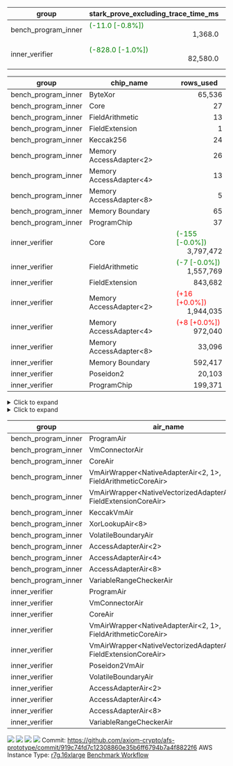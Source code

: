 | group | stark_prove_excluding_trace_time_ms | total_cells | total_cells_used | total_proof_time_ms | trace_gen_time_ms | verify_program_compile_ms |
| --- | --- | --- | --- | --- | --- | --- |
| bench_program_inner | <span style="color: green">(-11.0 [-0.8%])</span> <div style='text-align: right'>1,368.0</div>  | <div style='text-align: right'>1,916,220</div>  | <div style='text-align: right'>146,113</div>  | <span style="color: green">(-11.0 [-0.8%])</span> <div style='text-align: right'>1,390.0</div>  | <div style='text-align: right'>22.0</div>  |  |
| inner_verifier | <span style="color: green">(-828.0 [-1.0%])</span> <div style='text-align: right'>82,580.0</div>  | <div style='text-align: right'>690,356,248</div>  | <span style="color: green">(-9,230 [-0.0%])</span> <div style='text-align: right'>362,571,184</div>  | <span style="color: green">(-999.0 [-1.0%])</span> <div style='text-align: right'>96,984.0</div>  | <span style="color: green">(-171.0 [-1.2%])</span> <div style='text-align: right'>14,404.0</div>  | <span style="color: green">(-41.0 [-0.1%])</span> <div style='text-align: right'>45,732.0</div>  |

| group | chip_name | rows_used |
| --- | --- | --- |
| bench_program_inner | ByteXor | <div style='text-align: right'>65,536</div>  |
| bench_program_inner | Core | <div style='text-align: right'>27</div>  |
| bench_program_inner | FieldArithmetic | <div style='text-align: right'>13</div>  |
| bench_program_inner | FieldExtension | <div style='text-align: right'>1</div>  |
| bench_program_inner | Keccak256 | <div style='text-align: right'>24</div>  |
| bench_program_inner | Memory AccessAdapter<2> | <div style='text-align: right'>26</div>  |
| bench_program_inner | Memory AccessAdapter<4> | <div style='text-align: right'>13</div>  |
| bench_program_inner | Memory AccessAdapter<8> | <div style='text-align: right'>5</div>  |
| bench_program_inner | Memory Boundary | <div style='text-align: right'>65</div>  |
| bench_program_inner | ProgramChip | <div style='text-align: right'>37</div>  |
| inner_verifier | Core | <span style="color: green">(-155 [-0.0%])</span> <div style='text-align: right'>3,797,472</div>  |
| inner_verifier | FieldArithmetic | <span style="color: green">(-7 [-0.0%])</span> <div style='text-align: right'>1,557,769</div>  |
| inner_verifier | FieldExtension | <div style='text-align: right'>843,682</div>  |
| inner_verifier | Memory AccessAdapter<2> | <span style="color: red">(+16 [+0.0%])</span> <div style='text-align: right'>1,944,035</div>  |
| inner_verifier | Memory AccessAdapter<4> | <span style="color: red">(+8 [+0.0%])</span> <div style='text-align: right'>972,040</div>  |
| inner_verifier | Memory AccessAdapter<8> | <div style='text-align: right'>33,096</div>  |
| inner_verifier | Memory Boundary | <div style='text-align: right'>592,417</div>  |
| inner_verifier | Poseidon2 | <div style='text-align: right'>20,103</div>  |
| inner_verifier | ProgramChip | <div style='text-align: right'>199,371</div>  |

<details>
<summary>Click to expand</summary>

| group | dsl_ir | opcode | frequency |
| --- | --- | --- | --- |
| bench_program_inner |  | JAL | <div style='text-align: right'>1</div>  |
| bench_program_inner |  | STOREW | <div style='text-align: right'>2</div>  |
| bench_program_inner | AddE | FE4ADD | <div style='text-align: right'>1</div>  |
| bench_program_inner | AddF | ADD | <div style='text-align: right'>1</div>  |
| bench_program_inner | AddVI | ADD | <div style='text-align: right'>6</div>  |
| bench_program_inner | Alloc | ADD | <div style='text-align: right'>2</div>  |
| bench_program_inner | Alloc | LOADW | <div style='text-align: right'>2</div>  |
| bench_program_inner | Alloc | MUL | <div style='text-align: right'>2</div>  |
| bench_program_inner | For | ADD | <div style='text-align: right'>2</div>  |
| bench_program_inner | For | BNE | <div style='text-align: right'>3</div>  |
| bench_program_inner | For | JAL | <div style='text-align: right'>1</div>  |
| bench_program_inner | For | STOREW | <div style='text-align: right'>1</div>  |
| bench_program_inner | IfEqI | BNE | <div style='text-align: right'>2</div>  |
| bench_program_inner | ImmE | STOREW | <div style='text-align: right'>8</div>  |
| bench_program_inner | ImmF | STOREW | <div style='text-align: right'>2</div>  |
| bench_program_inner | ImmV | STOREW | <div style='text-align: right'>3</div>  |
| bench_program_inner | Keccak256 | KECCAK256 | <div style='text-align: right'>1</div>  |
| bench_program_inner | StoreV | STOREW2 | <div style='text-align: right'>2</div>  |
| inner_verifier |  | JAL | <div style='text-align: right'>1</div>  |
| inner_verifier |  | STOREW | <div style='text-align: right'>2</div>  |
| inner_verifier | AddE | FE4ADD | <div style='text-align: right'>223,919</div>  |
| inner_verifier | AddEFFI | LOADW | <div style='text-align: right'>128</div>  |
| inner_verifier | AddEFFI | STOREW | <div style='text-align: right'>384</div>  |
| inner_verifier | AddEFI | ADD | <div style='text-align: right'>188</div>  |
| inner_verifier | AddEI | ADD | <div style='text-align: right'>66,940</div>  |
| inner_verifier | AddFI | ADD | <span style="color: green">(-7 [-0.1%])</span> <div style='text-align: right'>12,425</div>  |
| inner_verifier | AddV | ADD | <div style='text-align: right'>6,049</div>  |
| inner_verifier | AddVI | ADD | <div style='text-align: right'>271,881</div>  |
| inner_verifier | Alloc | ADD | <div style='text-align: right'>23,942</div>  |
| inner_verifier | Alloc | LOADW | <div style='text-align: right'>23,942</div>  |
| inner_verifier | Alloc | MUL | <div style='text-align: right'>14,447</div>  |
| inner_verifier | AssertEqE | BNE | <div style='text-align: right'>132</div>  |
| inner_verifier | AssertEqEI | BNE | <div style='text-align: right'>4</div>  |
| inner_verifier | AssertEqF | BNE | <div style='text-align: right'>4,054</div>  |
| inner_verifier | AssertEqV | BNE | <div style='text-align: right'>1,182</div>  |
| inner_verifier | AssertEqVI | BNE | <div style='text-align: right'>149</div>  |
| inner_verifier | CycleTrackerEnd | CT_END | <div style='text-align: right'>104,398</div>  |
| inner_verifier | CycleTrackerStart | CT_START | <div style='text-align: right'>104,398</div>  |
| inner_verifier | DivE | BBE4DIV | <div style='text-align: right'>195,093</div>  |
| inner_verifier | DivEIN | BBE4DIV | <div style='text-align: right'>30</div>  |
| inner_verifier | DivEIN | STOREW | <div style='text-align: right'>120</div>  |
| inner_verifier | DivFIN | DIV | <div style='text-align: right'>72</div>  |
| inner_verifier | For | ADD | <div style='text-align: right'>528,357</div>  |
| inner_verifier | For | BNE | <div style='text-align: right'>546,986</div>  |
| inner_verifier | For | JAL | <div style='text-align: right'>18,629</div>  |
| inner_verifier | For | LOADW | <div style='text-align: right'>966</div>  |
| inner_verifier | For | STOREW | <div style='text-align: right'>17,663</div>  |
| inner_verifier | HintBitsF | HINT_BITS | <div style='text-align: right'>22</div>  |
| inner_verifier | HintInputVec | HINT_INPUT | <div style='text-align: right'>9,495</div>  |
| inner_verifier | IfEq | BNE | <div style='text-align: right'>6,158</div>  |
| inner_verifier | IfEqI | BNE | <div style='text-align: right'>121,363</div>  |
| inner_verifier | IfEqI | JAL | <span style="color: green">(-155 [-1.7%])</span> <div style='text-align: right'>9,042</div>  |
| inner_verifier | IfNe | BEQ | <div style='text-align: right'>6,893</div>  |
| inner_verifier | IfNe | JAL | <div style='text-align: right'>21</div>  |
| inner_verifier | IfNeI | BEQ | <div style='text-align: right'>1,006</div>  |
| inner_verifier | ImmE | STOREW | <div style='text-align: right'>12,388</div>  |
| inner_verifier | ImmF | STOREW | <div style='text-align: right'>14,525</div>  |
| inner_verifier | ImmV | STOREW | <div style='text-align: right'>21,682</div>  |
| inner_verifier | LoadE | LOADW | <div style='text-align: right'>41,480</div>  |
| inner_verifier | LoadE | LOADW2 | <div style='text-align: right'>800,736</div>  |
| inner_verifier | LoadF | LOADW | <div style='text-align: right'>11,473</div>  |
| inner_verifier | LoadF | LOADW2 | <div style='text-align: right'>299,007</div>  |
| inner_verifier | LoadV | LOADW | <div style='text-align: right'>11,595</div>  |
| inner_verifier | LoadV | LOADW2 | <div style='text-align: right'>64,069</div>  |
| inner_verifier | MulE | BBE4MUL | <div style='text-align: right'>408,232</div>  |
| inner_verifier | MulEF | MUL | <div style='text-align: right'>1,668</div>  |
| inner_verifier | MulEFI | MUL | <div style='text-align: right'>1,424</div>  |
| inner_verifier | MulEI | BBE4MUL | <div style='text-align: right'>2,570</div>  |
| inner_verifier | MulEI | STOREW | <div style='text-align: right'>10,280</div>  |
| inner_verifier | MulF | MUL | <div style='text-align: right'>22,173</div>  |
| inner_verifier | MulFI | MUL | <div style='text-align: right'>12</div>  |
| inner_verifier | MulV | MUL | <div style='text-align: right'>682</div>  |
| inner_verifier | MulVI | MUL | <div style='text-align: right'>8,259</div>  |
| inner_verifier | NegE | MUL | <div style='text-align: right'>184</div>  |
| inner_verifier | Poseidon2CompressBabyBear | COMP_POS2 | <div style='text-align: right'>7,224</div>  |
| inner_verifier | Poseidon2PermuteBabyBear | PERM_POS2 | <div style='text-align: right'>12,879</div>  |
| inner_verifier | StoreE | STOREW | <div style='text-align: right'>11,244</div>  |
| inner_verifier | StoreE | STOREW2 | <div style='text-align: right'>11,156</div>  |
| inner_verifier | StoreF | STOREW | <div style='text-align: right'>12,380</div>  |
| inner_verifier | StoreF | STOREW2 | <div style='text-align: right'>101,810</div>  |
| inner_verifier | StoreHintWord | ADD | <div style='text-align: right'>192,455</div>  |
| inner_verifier | StoreHintWord | SHINTW | <div style='text-align: right'>202,632</div>  |
| inner_verifier | StoreV | STOREW | <div style='text-align: right'>1,394</div>  |
| inner_verifier | StoreV | STOREW2 | <div style='text-align: right'>24,133</div>  |
| inner_verifier | SubE | FE4SUB | <div style='text-align: right'>13,838</div>  |
| inner_verifier | SubEF | LOADW | <div style='text-align: right'>1,168,350</div>  |
| inner_verifier | SubEF | SUB | <div style='text-align: right'>389,450</div>  |
| inner_verifier | SubEFI | ADD | <div style='text-align: right'>1,256</div>  |
| inner_verifier | SubEI | ADD | <div style='text-align: right'>240</div>  |
| inner_verifier | SubV | SUB | <div style='text-align: right'>14,040</div>  |
| inner_verifier | SubVI | SUB | <div style='text-align: right'>1,268</div>  |
| inner_verifier | SubVIN | SUB | <div style='text-align: right'>357</div>  |

</details>

<details>
<summary>Click to expand</summary>

| group | air_name | dsl_ir | opcode | cells_used |
| --- | --- | --- | --- | --- |
| bench_program_inner | Boundary |  | JAL | <div style='text-align: right'>19</div>  |
| bench_program_inner | CoreAir |  | JAL | <div style='text-align: right'>60</div>  |
| bench_program_inner | Boundary |  | STOREW | <div style='text-align: right'>38</div>  |
| bench_program_inner | CoreAir |  | STOREW | <div style='text-align: right'>120</div>  |
| bench_program_inner | <NativeVectorizedAdapterAir<4>,FieldExtensionCoreAir> | AddE | FE4ADD | <div style='text-align: right'>40</div>  |
| bench_program_inner | AccessAdapter<2> | AddE | FE4ADD | <div style='text-align: right'>66</div>  |
| bench_program_inner | AccessAdapter<4> | AddE | FE4ADD | <div style='text-align: right'>39</div>  |
| bench_program_inner | Boundary | AddE | FE4ADD | <div style='text-align: right'>76</div>  |
| bench_program_inner | <NativeAdapterAir<2, 1>,FieldArithmeticCoreAir> | AddF | ADD | <div style='text-align: right'>30</div>  |
| bench_program_inner | Boundary | AddF | ADD | <div style='text-align: right'>19</div>  |
| bench_program_inner | <NativeAdapterAir<2, 1>,FieldArithmeticCoreAir> | AddVI | ADD | <div style='text-align: right'>180</div>  |
| bench_program_inner | Boundary | AddVI | ADD | <div style='text-align: right'>38</div>  |
| bench_program_inner | <NativeAdapterAir<2, 1>,FieldArithmeticCoreAir> | Alloc | ADD | <div style='text-align: right'>60</div>  |
| bench_program_inner | Boundary | Alloc | LOADW | <div style='text-align: right'>38</div>  |
| bench_program_inner | CoreAir | Alloc | LOADW | <div style='text-align: right'>120</div>  |
| bench_program_inner | <NativeAdapterAir<2, 1>,FieldArithmeticCoreAir> | Alloc | MUL | <div style='text-align: right'>60</div>  |
| bench_program_inner | <NativeAdapterAir<2, 1>,FieldArithmeticCoreAir> | For | ADD | <div style='text-align: right'>60</div>  |
| bench_program_inner | CoreAir | For | BNE | <div style='text-align: right'>180</div>  |
| bench_program_inner | CoreAir | For | JAL | <div style='text-align: right'>60</div>  |
| bench_program_inner | Boundary | For | STOREW | <div style='text-align: right'>19</div>  |
| bench_program_inner | CoreAir | For | STOREW | <div style='text-align: right'>60</div>  |
| bench_program_inner | CoreAir | IfEqI | BNE | <div style='text-align: right'>120</div>  |
| bench_program_inner | Boundary | ImmE | STOREW | <div style='text-align: right'>152</div>  |
| bench_program_inner | CoreAir | ImmE | STOREW | <div style='text-align: right'>480</div>  |
| bench_program_inner | Boundary | ImmF | STOREW | <div style='text-align: right'>38</div>  |
| bench_program_inner | CoreAir | ImmF | STOREW | <div style='text-align: right'>120</div>  |
| bench_program_inner | Boundary | ImmV | STOREW | <div style='text-align: right'>38</div>  |
| bench_program_inner | CoreAir | ImmV | STOREW | <div style='text-align: right'>180</div>  |
| bench_program_inner | AccessAdapter<2> | Keccak256 | KECCAK256 | <div style='text-align: right'>220</div>  |
| bench_program_inner | AccessAdapter<4> | Keccak256 | KECCAK256 | <div style='text-align: right'>130</div>  |
| bench_program_inner | AccessAdapter<8> | Keccak256 | KECCAK256 | <div style='text-align: right'>85</div>  |
| bench_program_inner | Boundary | Keccak256 | KECCAK256 | <div style='text-align: right'>722</div>  |
| bench_program_inner | KeccakVmAir | Keccak256 | KECCAK256 | <div style='text-align: right'>76,752</div>  |
| bench_program_inner | Boundary | StoreV | STOREW2 | <div style='text-align: right'>38</div>  |
| bench_program_inner | CoreAir | StoreV | STOREW2 | <div style='text-align: right'>120</div>  |
| inner_verifier | Boundary |  | JAL | <div style='text-align: right'>19</div>  |
| inner_verifier | CoreAir |  | JAL | <div style='text-align: right'>60</div>  |
| inner_verifier | Boundary |  | STOREW | <div style='text-align: right'>38</div>  |
| inner_verifier | CoreAir |  | STOREW | <div style='text-align: right'>120</div>  |
| inner_verifier | <NativeVectorizedAdapterAir<4>,FieldExtensionCoreAir> | AddE | FE4ADD | <div style='text-align: right'>8,956,760</div>  |
| inner_verifier | AccessAdapter<2> | AddE | FE4ADD | <div style='text-align: right'>1,105,742</div>  |
| inner_verifier | AccessAdapter<4> | AddE | FE4ADD | <div style='text-align: right'>653,393</div>  |
| inner_verifier | Boundary | AddE | FE4ADD | <div style='text-align: right'>2,075,560</div>  |
| inner_verifier | AccessAdapter<2> | AddEFFI | LOADW | <div style='text-align: right'>913</div>  |
| inner_verifier | AccessAdapter<4> | AddEFFI | LOADW | <div style='text-align: right'>1,079</div>  |
| inner_verifier | Boundary | AddEFFI | LOADW | <div style='text-align: right'>418</div>  |
| inner_verifier | CoreAir | AddEFFI | LOADW | <div style='text-align: right'>7,680</div>  |
| inner_verifier | AccessAdapter<2> | AddEFFI | STOREW | <div style='text-align: right'>913</div>  |
| inner_verifier | Boundary | AddEFFI | STOREW | <div style='text-align: right'>1,254</div>  |
| inner_verifier | CoreAir | AddEFFI | STOREW | <div style='text-align: right'>23,040</div>  |
| inner_verifier | <NativeAdapterAir<2, 1>,FieldArithmeticCoreAir> | AddEFI | ADD | <div style='text-align: right'>5,640</div>  |
| inner_verifier | AccessAdapter<2> | AddEFI | ADD | <div style='text-align: right'>572</div>  |
| inner_verifier | AccessAdapter<4> | AddEFI | ADD | <div style='text-align: right'>338</div>  |
| inner_verifier | Boundary | AddEFI | ADD | <div style='text-align: right'>2,128</div>  |
| inner_verifier | <NativeAdapterAir<2, 1>,FieldArithmeticCoreAir> | AddEI | ADD | <div style='text-align: right'>2,008,200</div>  |
| inner_verifier | AccessAdapter<2> | AddEI | ADD | <span style="color: red">(+88 [+0.0%])</span> <div style='text-align: right'>372,944</div>  |
| inner_verifier | AccessAdapter<4> | AddEI | ADD | <span style="color: red">(+52 [+0.0%])</span> <div style='text-align: right'>220,376</div>  |
| inner_verifier | Boundary | AddEI | ADD | <div style='text-align: right'>1,132,096</div>  |
| inner_verifier | <NativeAdapterAir<2, 1>,FieldArithmeticCoreAir> | AddFI | ADD | <span style="color: green">(-210 [-0.1%])</span> <div style='text-align: right'>372,750</div>  |
| inner_verifier | Boundary | AddFI | ADD | <div style='text-align: right'>437</div>  |
| inner_verifier | <NativeAdapterAir<2, 1>,FieldArithmeticCoreAir> | AddV | ADD | <div style='text-align: right'>181,470</div>  |
| inner_verifier | Boundary | AddV | ADD | <div style='text-align: right'>38</div>  |
| inner_verifier | <NativeAdapterAir<2, 1>,FieldArithmeticCoreAir> | AddVI | ADD | <div style='text-align: right'>8,156,430</div>  |
| inner_verifier | Boundary | AddVI | ADD | <div style='text-align: right'>14,877</div>  |
| inner_verifier | <NativeAdapterAir<2, 1>,FieldArithmeticCoreAir> | Alloc | ADD | <div style='text-align: right'>718,260</div>  |
| inner_verifier | Boundary | Alloc | LOADW | <div style='text-align: right'>1,653</div>  |
| inner_verifier | CoreAir | Alloc | LOADW | <div style='text-align: right'>1,436,520</div>  |
| inner_verifier | <NativeAdapterAir<2, 1>,FieldArithmeticCoreAir> | Alloc | MUL | <div style='text-align: right'>433,410</div>  |
| inner_verifier | AccessAdapter<2> | Alloc | MUL | <div style='text-align: right'>22</div>  |
| inner_verifier | AccessAdapter<4> | Alloc | MUL | <div style='text-align: right'>26</div>  |
| inner_verifier | AccessAdapter<2> | AssertEqE | BNE | <div style='text-align: right'>726</div>  |
| inner_verifier | AccessAdapter<4> | AssertEqE | BNE | <div style='text-align: right'>429</div>  |
| inner_verifier | CoreAir | AssertEqE | BNE | <div style='text-align: right'>7,920</div>  |
| inner_verifier | AccessAdapter<2> | AssertEqEI | BNE | <div style='text-align: right'>22</div>  |
| inner_verifier | AccessAdapter<4> | AssertEqEI | BNE | <div style='text-align: right'>13</div>  |
| inner_verifier | CoreAir | AssertEqEI | BNE | <div style='text-align: right'>240</div>  |
| inner_verifier | CoreAir | AssertEqF | BNE | <div style='text-align: right'>243,240</div>  |
| inner_verifier | CoreAir | AssertEqV | BNE | <div style='text-align: right'>70,920</div>  |
| inner_verifier | CoreAir | AssertEqVI | BNE | <div style='text-align: right'>8,940</div>  |
| inner_verifier | CoreAir | CycleTrackerEnd | CT_END | <div style='text-align: right'>6,263,880</div>  |
| inner_verifier | CoreAir | CycleTrackerStart | CT_START | <div style='text-align: right'>6,263,880</div>  |
| inner_verifier | <NativeVectorizedAdapterAir<4>,FieldExtensionCoreAir> | DivE | BBE4DIV | <div style='text-align: right'>7,803,720</div>  |
| inner_verifier | AccessAdapter<2> | DivE | BBE4DIV | <div style='text-align: right'>8,568,142</div>  |
| inner_verifier | AccessAdapter<4> | DivE | BBE4DIV | <div style='text-align: right'>5,062,993</div>  |
| inner_verifier | <NativeVectorizedAdapterAir<4>,FieldExtensionCoreAir> | DivEIN | BBE4DIV | <div style='text-align: right'>1,200</div>  |
| inner_verifier | AccessAdapter<2> | DivEIN | BBE4DIV | <div style='text-align: right'>1,232</div>  |
| inner_verifier | AccessAdapter<4> | DivEIN | BBE4DIV | <div style='text-align: right'>728</div>  |
| inner_verifier | Boundary | DivEIN | BBE4DIV | <div style='text-align: right'>456</div>  |
| inner_verifier | AccessAdapter<2> | DivEIN | STOREW | <div style='text-align: right'>429</div>  |
| inner_verifier | AccessAdapter<4> | DivEIN | STOREW | <div style='text-align: right'>117</div>  |
| inner_verifier | CoreAir | DivEIN | STOREW | <div style='text-align: right'>7,200</div>  |
| inner_verifier | <NativeAdapterAir<2, 1>,FieldArithmeticCoreAir> | DivFIN | DIV | <div style='text-align: right'>2,160</div>  |
| inner_verifier | <NativeAdapterAir<2, 1>,FieldArithmeticCoreAir> | For | ADD | <div style='text-align: right'>15,850,710</div>  |
| inner_verifier | CoreAir | For | BNE | <div style='text-align: right'>32,819,160</div>  |
| inner_verifier | AccessAdapter<2> | For | JAL | <div style='text-align: right'>429</div>  |
| inner_verifier | AccessAdapter<4> | For | JAL | <div style='text-align: right'>507</div>  |
| inner_verifier | CoreAir | For | JAL | <div style='text-align: right'>1,117,740</div>  |
| inner_verifier | Boundary | For | LOADW | <div style='text-align: right'>399</div>  |
| inner_verifier | CoreAir | For | LOADW | <div style='text-align: right'>57,960</div>  |
| inner_verifier | Boundary | For | STOREW | <div style='text-align: right'>912</div>  |
| inner_verifier | CoreAir | For | STOREW | <div style='text-align: right'>1,059,780</div>  |
| inner_verifier | CoreAir | HintBitsF | HINT_BITS | <div style='text-align: right'>1,320</div>  |
| inner_verifier | CoreAir | HintInputVec | HINT_INPUT | <div style='text-align: right'>569,700</div>  |
| inner_verifier | CoreAir | IfEq | BNE | <div style='text-align: right'>369,480</div>  |
| inner_verifier | CoreAir | IfEqI | BNE | <div style='text-align: right'>7,281,780</div>  |
| inner_verifier | CoreAir | IfEqI | JAL | <span style="color: green">(-9,300 [-1.7%])</span> <div style='text-align: right'>542,520</div>  |
| inner_verifier | CoreAir | IfNe | BEQ | <div style='text-align: right'>413,580</div>  |
| inner_verifier | CoreAir | IfNe | JAL | <div style='text-align: right'>1,260</div>  |
| inner_verifier | CoreAir | IfNeI | BEQ | <div style='text-align: right'>60,360</div>  |
| inner_verifier | AccessAdapter<2> | ImmE | STOREW | <div style='text-align: right'>3,366</div>  |
| inner_verifier | AccessAdapter<4> | ImmE | STOREW | <div style='text-align: right'>1,989</div>  |
| inner_verifier | Boundary | ImmE | STOREW | <div style='text-align: right'>214,852</div>  |
| inner_verifier | CoreAir | ImmE | STOREW | <div style='text-align: right'>743,280</div>  |
| inner_verifier | Boundary | ImmF | STOREW | <div style='text-align: right'>2,337</div>  |
| inner_verifier | CoreAir | ImmF | STOREW | <div style='text-align: right'>871,500</div>  |
| inner_verifier | Boundary | ImmV | STOREW | <div style='text-align: right'>15,067</div>  |
| inner_verifier | CoreAir | ImmV | STOREW | <div style='text-align: right'>1,300,920</div>  |
| inner_verifier | AccessAdapter<2> | LoadE | LOADW | <div style='text-align: right'>61,116</div>  |
| inner_verifier | AccessAdapter<4> | LoadE | LOADW | <div style='text-align: right'>36,114</div>  |
| inner_verifier | Boundary | LoadE | LOADW | <div style='text-align: right'>505,172</div>  |
| inner_verifier | CoreAir | LoadE | LOADW | <div style='text-align: right'>2,488,800</div>  |
| inner_verifier | AccessAdapter<2> | LoadE | LOADW2 | <div style='text-align: right'>24,090</div>  |
| inner_verifier | AccessAdapter<4> | LoadE | LOADW2 | <div style='text-align: right'>14,235</div>  |
| inner_verifier | Boundary | LoadE | LOADW2 | <div style='text-align: right'>76</div>  |
| inner_verifier | CoreAir | LoadE | LOADW2 | <div style='text-align: right'>48,044,160</div>  |
| inner_verifier | AccessAdapter<2> | LoadF | LOADW | <div style='text-align: right'>22,176</div>  |
| inner_verifier | AccessAdapter<4> | LoadF | LOADW | <div style='text-align: right'>13,104</div>  |
| inner_verifier | AccessAdapter<8> | LoadF | LOADW | <div style='text-align: right'>8,568</div>  |
| inner_verifier | Boundary | LoadF | LOADW | <div style='text-align: right'>494</div>  |
| inner_verifier | CoreAir | LoadF | LOADW | <div style='text-align: right'>688,380</div>  |
| inner_verifier | AccessAdapter<2> | LoadF | LOADW2 | <div style='text-align: right'>605</div>  |
| inner_verifier | AccessAdapter<4> | LoadF | LOADW2 | <div style='text-align: right'>364</div>  |
| inner_verifier | AccessAdapter<8> | LoadF | LOADW2 | <div style='text-align: right'>391</div>  |
| inner_verifier | Boundary | LoadF | LOADW2 | <div style='text-align: right'>532</div>  |
| inner_verifier | CoreAir | LoadF | LOADW2 | <div style='text-align: right'>17,940,420</div>  |
| inner_verifier | Boundary | LoadV | LOADW | <div style='text-align: right'>13,737</div>  |
| inner_verifier | CoreAir | LoadV | LOADW | <div style='text-align: right'>695,700</div>  |
| inner_verifier | Boundary | LoadV | LOADW2 | <div style='text-align: right'>1,615</div>  |
| inner_verifier | CoreAir | LoadV | LOADW2 | <div style='text-align: right'>3,844,140</div>  |
| inner_verifier | <NativeVectorizedAdapterAir<4>,FieldExtensionCoreAir> | MulE | BBE4MUL | <div style='text-align: right'>16,329,280</div>  |
| inner_verifier | AccessAdapter<2> | MulE | BBE4MUL | <span style="color: red">(+88 [+0.0%])</span> <div style='text-align: right'>493,064</div>  |
| inner_verifier | AccessAdapter<4> | MulE | BBE4MUL | <span style="color: red">(+52 [+0.0%])</span> <div style='text-align: right'>291,356</div>  |
| inner_verifier | Boundary | MulE | BBE4MUL | <div style='text-align: right'>1,215,924</div>  |
| inner_verifier | <NativeAdapterAir<2, 1>,FieldArithmeticCoreAir> | MulEF | MUL | <div style='text-align: right'>50,040</div>  |
| inner_verifier | AccessAdapter<2> | MulEF | MUL | <div style='text-align: right'>8,272</div>  |
| inner_verifier | AccessAdapter<4> | MulEF | MUL | <div style='text-align: right'>4,888</div>  |
| inner_verifier | Boundary | MulEF | MUL | <div style='text-align: right'>912</div>  |
| inner_verifier | <NativeAdapterAir<2, 1>,FieldArithmeticCoreAir> | MulEFI | MUL | <div style='text-align: right'>42,720</div>  |
| inner_verifier | AccessAdapter<2> | MulEFI | MUL | <div style='text-align: right'>1,892</div>  |
| inner_verifier | AccessAdapter<4> | MulEFI | MUL | <div style='text-align: right'>1,118</div>  |
| inner_verifier | Boundary | MulEFI | MUL | <div style='text-align: right'>24,092</div>  |
| inner_verifier | <NativeVectorizedAdapterAir<4>,FieldExtensionCoreAir> | MulEI | BBE4MUL | <div style='text-align: right'>102,800</div>  |
| inner_verifier | AccessAdapter<2> | MulEI | BBE4MUL | <div style='text-align: right'>156,728</div>  |
| inner_verifier | AccessAdapter<4> | MulEI | BBE4MUL | <div style='text-align: right'>92,612</div>  |
| inner_verifier | Boundary | MulEI | BBE4MUL | <div style='text-align: right'>153,596</div>  |
| inner_verifier | AccessAdapter<2> | MulEI | STOREW | <div style='text-align: right'>56,298</div>  |
| inner_verifier | AccessAdapter<4> | MulEI | STOREW | <div style='text-align: right'>33,137</div>  |
| inner_verifier | Boundary | MulEI | STOREW | <div style='text-align: right'>57</div>  |
| inner_verifier | CoreAir | MulEI | STOREW | <div style='text-align: right'>616,800</div>  |
| inner_verifier | <NativeAdapterAir<2, 1>,FieldArithmeticCoreAir> | MulF | MUL | <div style='text-align: right'>665,190</div>  |
| inner_verifier | Boundary | MulF | MUL | <div style='text-align: right'>19</div>  |
| inner_verifier | <NativeAdapterAir<2, 1>,FieldArithmeticCoreAir> | MulFI | MUL | <div style='text-align: right'>360</div>  |
| inner_verifier | Boundary | MulFI | MUL | <div style='text-align: right'>19</div>  |
| inner_verifier | <NativeAdapterAir<2, 1>,FieldArithmeticCoreAir> | MulV | MUL | <div style='text-align: right'>20,460</div>  |
| inner_verifier | Boundary | MulV | MUL | <div style='text-align: right'>12,901</div>  |
| inner_verifier | <NativeAdapterAir<2, 1>,FieldArithmeticCoreAir> | MulVI | MUL | <div style='text-align: right'>247,770</div>  |
| inner_verifier | Boundary | MulVI | MUL | <div style='text-align: right'>133</div>  |
| inner_verifier | <NativeAdapterAir<2, 1>,FieldArithmeticCoreAir> | NegE | MUL | <div style='text-align: right'>5,520</div>  |
| inner_verifier | AccessAdapter<2> | NegE | MUL | <div style='text-align: right'>1,122</div>  |
| inner_verifier | AccessAdapter<4> | NegE | MUL | <div style='text-align: right'>663</div>  |
| inner_verifier | Boundary | NegE | MUL | <div style='text-align: right'>2,356</div>  |
| inner_verifier | AccessAdapter<2> | Poseidon2CompressBabyBear | COMP_POS2 | <div style='text-align: right'>298,452</div>  |
| inner_verifier | AccessAdapter<4> | Poseidon2CompressBabyBear | COMP_POS2 | <div style='text-align: right'>176,358</div>  |
| inner_verifier | AccessAdapter<8> | Poseidon2CompressBabyBear | COMP_POS2 | <div style='text-align: right'>115,311</div>  |
| inner_verifier | Poseidon2VmAir<BabyBear> | Poseidon2CompressBabyBear | COMP_POS2 | <div style='text-align: right'>3,019,632</div>  |
| inner_verifier | AccessAdapter<2> | Poseidon2PermuteBabyBear | PERM_POS2 | <div style='text-align: right'>605,022</div>  |
| inner_verifier | AccessAdapter<4> | Poseidon2PermuteBabyBear | PERM_POS2 | <div style='text-align: right'>357,656</div>  |
| inner_verifier | AccessAdapter<8> | Poseidon2PermuteBabyBear | PERM_POS2 | <div style='text-align: right'>235,450</div>  |
| inner_verifier | Poseidon2VmAir<BabyBear> | Poseidon2PermuteBabyBear | PERM_POS2 | <div style='text-align: right'>5,383,422</div>  |
| inner_verifier | AccessAdapter<2> | StoreE | STOREW | <div style='text-align: right'>7,898</div>  |
| inner_verifier | AccessAdapter<4> | StoreE | STOREW | <div style='text-align: right'>4,667</div>  |
| inner_verifier | Boundary | StoreE | STOREW | <div style='text-align: right'>213,636</div>  |
| inner_verifier | CoreAir | StoreE | STOREW | <div style='text-align: right'>674,640</div>  |
| inner_verifier | AccessAdapter<2> | StoreE | STOREW2 | <div style='text-align: right'>45,276</div>  |
| inner_verifier | AccessAdapter<4> | StoreE | STOREW2 | <div style='text-align: right'>26,754</div>  |
| inner_verifier | Boundary | StoreE | STOREW2 | <div style='text-align: right'>28,424</div>  |
| inner_verifier | CoreAir | StoreE | STOREW2 | <div style='text-align: right'>669,360</div>  |
| inner_verifier | Boundary | StoreF | STOREW | <div style='text-align: right'>235,220</div>  |
| inner_verifier | CoreAir | StoreF | STOREW | <div style='text-align: right'>742,800</div>  |
| inner_verifier | AccessAdapter<2> | StoreF | STOREW2 | <div style='text-align: right'>521,202</div>  |
| inner_verifier | AccessAdapter<4> | StoreF | STOREW2 | <div style='text-align: right'>308,126</div>  |
| inner_verifier | AccessAdapter<8> | StoreF | STOREW2 | <div style='text-align: right'>202,912</div>  |
| inner_verifier | Boundary | StoreF | STOREW2 | <div style='text-align: right'>58,596</div>  |
| inner_verifier | CoreAir | StoreF | STOREW2 | <div style='text-align: right'>6,108,600</div>  |
| inner_verifier | <NativeAdapterAir<2, 1>,FieldArithmeticCoreAir> | StoreHintWord | ADD | <div style='text-align: right'>5,773,650</div>  |
| inner_verifier | Boundary | StoreHintWord | SHINTW | <div style='text-align: right'>3,850,008</div>  |
| inner_verifier | CoreAir | StoreHintWord | SHINTW | <div style='text-align: right'>12,157,920</div>  |
| inner_verifier | Boundary | StoreV | STOREW | <div style='text-align: right'>26,486</div>  |
| inner_verifier | CoreAir | StoreV | STOREW | <div style='text-align: right'>83,640</div>  |
| inner_verifier | Boundary | StoreV | STOREW2 | <div style='text-align: right'>454,252</div>  |
| inner_verifier | CoreAir | StoreV | STOREW2 | <div style='text-align: right'>1,447,980</div>  |
| inner_verifier | <NativeVectorizedAdapterAir<4>,FieldExtensionCoreAir> | SubE | FE4SUB | <div style='text-align: right'>553,520</div>  |
| inner_verifier | AccessAdapter<2> | SubE | FE4SUB | <div style='text-align: right'>455,444</div>  |
| inner_verifier | AccessAdapter<4> | SubE | FE4SUB | <div style='text-align: right'>269,126</div>  |
| inner_verifier | Boundary | SubE | FE4SUB | <div style='text-align: right'>958,436</div>  |
| inner_verifier | AccessAdapter<2> | SubEF | LOADW | <div style='text-align: right'>4,283,950</div>  |
| inner_verifier | CoreAir | SubEF | LOADW | <div style='text-align: right'>70,101,000</div>  |
| inner_verifier | <NativeAdapterAir<2, 1>,FieldArithmeticCoreAir> | SubEF | SUB | <div style='text-align: right'>11,683,500</div>  |
| inner_verifier | AccessAdapter<2> | SubEF | SUB | <div style='text-align: right'>4,283,950</div>  |
| inner_verifier | AccessAdapter<4> | SubEF | SUB | <div style='text-align: right'>5,062,850</div>  |
| inner_verifier | <NativeAdapterAir<2, 1>,FieldArithmeticCoreAir> | SubEFI | ADD | <div style='text-align: right'>37,680</div>  |
| inner_verifier | AccessAdapter<2> | SubEFI | ADD | <div style='text-align: right'>462</div>  |
| inner_verifier | AccessAdapter<4> | SubEFI | ADD | <div style='text-align: right'>273</div>  |
| inner_verifier | Boundary | SubEFI | ADD | <div style='text-align: right'>22,344</div>  |
| inner_verifier | <NativeAdapterAir<2, 1>,FieldArithmeticCoreAir> | SubEI | ADD | <div style='text-align: right'>7,200</div>  |
| inner_verifier | AccessAdapter<2> | SubEI | ADD | <div style='text-align: right'>1,914</div>  |
| inner_verifier | AccessAdapter<4> | SubEI | ADD | <div style='text-align: right'>1,131</div>  |
| inner_verifier | Boundary | SubEI | ADD | <div style='text-align: right'>912</div>  |
| inner_verifier | <NativeAdapterAir<2, 1>,FieldArithmeticCoreAir> | SubV | SUB | <div style='text-align: right'>421,200</div>  |
| inner_verifier | Boundary | SubV | SUB | <div style='text-align: right'>76</div>  |
| inner_verifier | <NativeAdapterAir<2, 1>,FieldArithmeticCoreAir> | SubVI | SUB | <div style='text-align: right'>38,040</div>  |
| inner_verifier | Boundary | SubVI | SUB | <div style='text-align: right'>13,357</div>  |
| inner_verifier | <NativeAdapterAir<2, 1>,FieldArithmeticCoreAir> | SubVIN | SUB | <div style='text-align: right'>10,710</div>  |

</details>

| group | air_name | cells | constraints | interactions | main_cols | perm_cols | prep_cols | quotient_deg | rows |
| --- | --- | --- | --- | --- | --- | --- | --- | --- | --- |
| bench_program_inner | ProgramAir | <div style='text-align: right'>1,152</div>  | <div style='text-align: right'>4</div>  | <div style='text-align: right'>1</div>  | <div style='text-align: right'>10</div>  | <div style='text-align: right'>8</div>  |  | <div style='text-align: right'>1</div>  | <div style='text-align: right'>64</div>  |
| bench_program_inner | VmConnectorAir | <div style='text-align: right'>32</div>  | <div style='text-align: right'>8</div>  | <div style='text-align: right'>3</div>  | <div style='text-align: right'>4</div>  | <div style='text-align: right'>12</div>  | <div style='text-align: right'>1</div>  | <div style='text-align: right'>2</div>  | <div style='text-align: right'>2</div>  |
| bench_program_inner | CoreAir | <div style='text-align: right'>3,328</div>  | <div style='text-align: right'>104</div>  | <div style='text-align: right'>19</div>  | <div style='text-align: right'>60</div>  | <div style='text-align: right'>44</div>  |  | <div style='text-align: right'>2</div>  | <div style='text-align: right'>32</div>  |
| bench_program_inner | VmAirWrapper<NativeAdapterAir<2, 1>, FieldArithmeticCoreAir> | <div style='text-align: right'>1,056</div>  | <div style='text-align: right'>27</div>  | <div style='text-align: right'>15</div>  | <div style='text-align: right'>30</div>  | <div style='text-align: right'>36</div>  |  | <div style='text-align: right'>2</div>  | <div style='text-align: right'>16</div>  |
| bench_program_inner | VmAirWrapper<NativeVectorizedAdapterAir<4>, FieldExtensionCoreAir> | <div style='text-align: right'>76</div>  | <div style='text-align: right'>27</div>  | <div style='text-align: right'>15</div>  | <div style='text-align: right'>40</div>  | <div style='text-align: right'>36</div>  |  | <div style='text-align: right'>2</div>  | <div style='text-align: right'>1</div>  |
| bench_program_inner | KeccakVmAir | <div style='text-align: right'>132,544</div>  | <div style='text-align: right'>2,251</div>  | <div style='text-align: right'>235</div>  | <div style='text-align: right'>3,198</div>  | <div style='text-align: right'>944</div>  |  | <div style='text-align: right'>2</div>  | <div style='text-align: right'>32</div>  |
| bench_program_inner | XorLookupAir<8> | <div style='text-align: right'>589,824</div>  | <div style='text-align: right'>4</div>  | <div style='text-align: right'>1</div>  | <div style='text-align: right'>1</div>  | <div style='text-align: right'>8</div>  | <div style='text-align: right'>3</div>  | <div style='text-align: right'>1</div>  | <div style='text-align: right'>65,536</div>  |
| bench_program_inner | VolatileBoundaryAir | <div style='text-align: right'>4,480</div>  | <div style='text-align: right'>21</div>  | <div style='text-align: right'>6</div>  | <div style='text-align: right'>19</div>  | <div style='text-align: right'>16</div>  |  | <div style='text-align: right'>2</div>  | <div style='text-align: right'>128</div>  |
| bench_program_inner | AccessAdapterAir<2> | <div style='text-align: right'>2,240</div>  | <div style='text-align: right'>14</div>  | <div style='text-align: right'>5</div>  | <div style='text-align: right'>11</div>  | <div style='text-align: right'>24</div>  |  | <div style='text-align: right'>2</div>  | <div style='text-align: right'>64</div>  |
| bench_program_inner | AccessAdapterAir<4> | <div style='text-align: right'>1,184</div>  | <div style='text-align: right'>14</div>  | <div style='text-align: right'>5</div>  | <div style='text-align: right'>13</div>  | <div style='text-align: right'>24</div>  |  | <div style='text-align: right'>2</div>  | <div style='text-align: right'>32</div>  |
| bench_program_inner | AccessAdapterAir<8> | <div style='text-align: right'>656</div>  | <div style='text-align: right'>14</div>  | <div style='text-align: right'>5</div>  | <div style='text-align: right'>17</div>  | <div style='text-align: right'>24</div>  |  | <div style='text-align: right'>2</div>  | <div style='text-align: right'>16</div>  |
| bench_program_inner | VariableRangeCheckerAir | <div style='text-align: right'>1,179,648</div>  | <div style='text-align: right'>4</div>  | <div style='text-align: right'>1</div>  | <div style='text-align: right'>1</div>  | <div style='text-align: right'>8</div>  | <div style='text-align: right'>2</div>  | <div style='text-align: right'>1</div>  | <div style='text-align: right'>131,072</div>  |
| inner_verifier | ProgramAir | <div style='text-align: right'>4,718,592</div>  | <div style='text-align: right'>4</div>  | <div style='text-align: right'>1</div>  | <div style='text-align: right'>10</div>  | <div style='text-align: right'>8</div>  |  | <div style='text-align: right'>1</div>  | <div style='text-align: right'>262,144</div>  |
| inner_verifier | VmConnectorAir | <div style='text-align: right'>24</div>  | <div style='text-align: right'>7</div>  | <div style='text-align: right'>3</div>  | <div style='text-align: right'>4</div>  | <div style='text-align: right'>8</div>  | <div style='text-align: right'>1</div>  | <div style='text-align: right'>4</div>  | <div style='text-align: right'>2</div>  |
| inner_verifier | CoreAir | <div style='text-align: right'>335,544,320</div>  | <div style='text-align: right'>98</div>  | <div style='text-align: right'>19</div>  | <div style='text-align: right'>60</div>  | <div style='text-align: right'>20</div>  |  | <div style='text-align: right'>8</div>  | <div style='text-align: right'>4,194,304</div>  |
| inner_verifier | VmAirWrapper<NativeAdapterAir<2, 1>, FieldArithmeticCoreAir> | <div style='text-align: right'>96,468,992</div>  | <div style='text-align: right'>22</div>  | <div style='text-align: right'>15</div>  | <div style='text-align: right'>30</div>  | <div style='text-align: right'>16</div>  |  | <div style='text-align: right'>8</div>  | <div style='text-align: right'>2,097,152</div>  |
| inner_verifier | VmAirWrapper<NativeVectorizedAdapterAir<4>, FieldExtensionCoreAir> | <div style='text-align: right'>58,720,256</div>  | <div style='text-align: right'>22</div>  | <div style='text-align: right'>15</div>  | <div style='text-align: right'>40</div>  | <div style='text-align: right'>16</div>  |  | <div style='text-align: right'>8</div>  | <div style='text-align: right'>1,048,576</div>  |
| inner_verifier | Poseidon2VmAir<BabyBear> | <div style='text-align: right'>14,614,528</div>  | <div style='text-align: right'>374</div>  | <div style='text-align: right'>32</div>  | <div style='text-align: right'>418</div>  | <div style='text-align: right'>28</div>  |  | <div style='text-align: right'>8</div>  | <div style='text-align: right'>32,768</div>  |
| inner_verifier | VolatileBoundaryAir | <div style='text-align: right'>28,311,552</div>  | <div style='text-align: right'>19</div>  | <div style='text-align: right'>6</div>  | <div style='text-align: right'>19</div>  | <div style='text-align: right'>8</div>  |  | <div style='text-align: right'>8</div>  | <div style='text-align: right'>1,048,576</div>  |
| inner_verifier | AccessAdapterAir<2> | <div style='text-align: right'>96,468,992</div>  | <div style='text-align: right'>11</div>  | <div style='text-align: right'>5</div>  | <div style='text-align: right'>11</div>  | <div style='text-align: right'>12</div>  |  | <div style='text-align: right'>4</div>  | <div style='text-align: right'>4,194,304</div>  |
| inner_verifier | AccessAdapterAir<4> | <div style='text-align: right'>52,428,800</div>  | <div style='text-align: right'>11</div>  | <div style='text-align: right'>5</div>  | <div style='text-align: right'>13</div>  | <div style='text-align: right'>12</div>  |  | <div style='text-align: right'>4</div>  | <div style='text-align: right'>2,097,152</div>  |
| inner_verifier | AccessAdapterAir<8> | <div style='text-align: right'>1,900,544</div>  | <div style='text-align: right'>11</div>  | <div style='text-align: right'>5</div>  | <div style='text-align: right'>17</div>  | <div style='text-align: right'>12</div>  |  | <div style='text-align: right'>4</div>  | <div style='text-align: right'>65,536</div>  |
| inner_verifier | VariableRangeCheckerAir | <div style='text-align: right'>1,179,648</div>  | <div style='text-align: right'>4</div>  | <div style='text-align: right'>1</div>  | <div style='text-align: right'>1</div>  | <div style='text-align: right'>8</div>  | <div style='text-align: right'>2</div>  | <div style='text-align: right'>1</div>  | <div style='text-align: right'>131,072</div>  |



[![](https://axiom-public-data-staging-us-east-1.s3.us-east-1.amazonaws.com/benchmark/github/flamegraphs/919c74fd7c12308860e35b6ff6794b7a4f8822f6/small_e2e.dsl_ir.opcode.air_name.cells_used.reverse.svg)](https://axiom-public-data-staging-us-east-1.s3.us-east-1.amazonaws.com/benchmark/github/flamegraphs/919c74fd7c12308860e35b6ff6794b7a4f8822f6/small_e2e.dsl_ir.opcode.air_name.cells_used.reverse.svg)
[![](https://axiom-public-data-staging-us-east-1.s3.us-east-1.amazonaws.com/benchmark/github/flamegraphs/919c74fd7c12308860e35b6ff6794b7a4f8822f6/small_e2e.dsl_ir.opcode.air_name.cells_used.svg)](https://axiom-public-data-staging-us-east-1.s3.us-east-1.amazonaws.com/benchmark/github/flamegraphs/919c74fd7c12308860e35b6ff6794b7a4f8822f6/small_e2e.dsl_ir.opcode.air_name.cells_used.svg)
[![](https://axiom-public-data-staging-us-east-1.s3.us-east-1.amazonaws.com/benchmark/github/flamegraphs/919c74fd7c12308860e35b6ff6794b7a4f8822f6/small_e2e.dsl_ir.opcode.frequency.reverse.svg)](https://axiom-public-data-staging-us-east-1.s3.us-east-1.amazonaws.com/benchmark/github/flamegraphs/919c74fd7c12308860e35b6ff6794b7a4f8822f6/small_e2e.dsl_ir.opcode.frequency.reverse.svg)
[![](https://axiom-public-data-staging-us-east-1.s3.us-east-1.amazonaws.com/benchmark/github/flamegraphs/919c74fd7c12308860e35b6ff6794b7a4f8822f6/small_e2e.dsl_ir.opcode.frequency.svg)](https://axiom-public-data-staging-us-east-1.s3.us-east-1.amazonaws.com/benchmark/github/flamegraphs/919c74fd7c12308860e35b6ff6794b7a4f8822f6/small_e2e.dsl_ir.opcode.frequency.svg)
Commit: https://github.com/axiom-crypto/afs-prototype/commit/919c74fd7c12308860e35b6ff6794b7a4f8822f6
AWS Instance Type: [r7g.16xlarge](https://instances.vantage.sh/aws/ec2/r7g.16xlarge)
[Benchmark Workflow](https://github.com/axiom-crypto/afs-prototype/actions/runs/11471962099)
